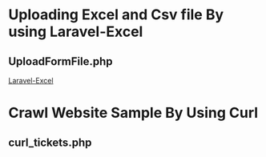 # Uploading Excel and Csv file By using Laravel-Excel
## UploadFormFile.php
<a href="https://github.com/Maatwebsite/Laravel-Excel">Laravel-Excel<a>

# Crawl Website Sample By Using Curl
## curl_tickets.php

